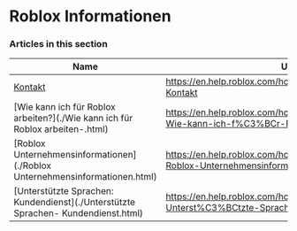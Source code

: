 # Roblox Informationen  
### Articles in this section
Name|URL
-|-
[Kontakt](./Kontakt.html) |https://en.help.roblox.com/hc/de/articles/208448546-Kontakt
[Wie kann ich für Roblox arbeiten?](./Wie kann ich für Roblox arbeiten-.html) |https://en.help.roblox.com/hc/de/articles/203312430-Wie-kann-ich-f%C3%BCr-Roblox-arbeiten-
[Roblox Unternehmensinformationen](./Roblox Unternehmensinformationen.html) |https://en.help.roblox.com/hc/de/articles/203313370-Roblox-Unternehmensinformationen
[Unterstützte Sprachen: Kundendienst](./Unterstützte Sprachen- Kundendienst.html) |https://en.help.roblox.com/hc/de/articles/115005967366-Unterst%C3%BCtzte-Sprachen-Kundendienst